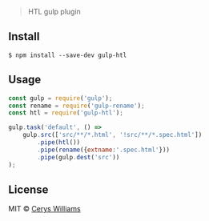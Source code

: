 > HTL gulp plugin


## Install

```
$ npm install --save-dev gulp-htl
```


## Usage

```js
const gulp = require('gulp');
const rename = require('gulp-rename');
const htl = require('gulp-htl');

gulp.task('default', () =>
	gulp.src(['src/**/*.html', '!src/**/*.spec.html'])
		.pipe(htl())
		.pipe(rename({extname:'.spec.html'}))
		.pipe(gulp.dest('src'))
);
```

## License

MIT © [Cerys Williams](c3ry5.co.uk)
